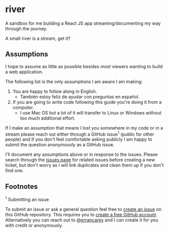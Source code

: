 # river
A sandbox for me building a React JS app streaming/documenting my way through the journey.

A small river is a *stream*, get it?

## Assumptions
I hope to assume as little as possible besides *most* viewers wanting to build a web application.

The following list is the only assumptions I am aware I am making:

1. You are happy to follow along in English.
    * También estoy feliz de ayudar con preguntas en español.
2. If you are going to write code following this guide you're doing it from a computer.
    * I use Mac OS but a lot of it will transfer to Linux or Windows without too much additional effort.

If I make an assumption that means I lost you somewhere in my code or in a stream please reach out either through a GitHub issue<sup>1</sup> (public for other people) and if you don't feel comfortable asking publicly I am happy to submit the question anonymously as a GitHub issue.

I'll document any assumptions above or in response to the issues. Please search through the [issues page][] for related issues before creating a new ticket, but don't worry as I will link duplicates and clean them up if you don't find one.

## Footnotes
<sup>1</sup> Submitting an issue

To submit an issue or ask a general question feel free to [create an issue]() on this GitHub repository. This requires you to [create a free GitHub account][]. Alternatively you can reach out to [@errancarey](https://twitter.com/errancarey) and I can create it for you with credit or anonymously.

[create a free GitHub account]: https://help.github.com/en/articles/signing-up-for-a-new-github-account
[issues page]: https://github.com/erran/river/issues
